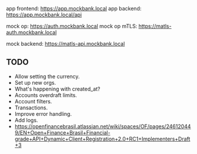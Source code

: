app frontend: https://app.mockbank.local
app backend: https://app.mockbank.local/api

mock op: https://auth.mockbank.local
mock op mTLS: https://matls-auth.mockbank.local

mock backend: https://matls-api.mockbank.local

## TODO

- Allow setting the currency.
- Set up new orgs.
- What's happening with created_at?
- Accounts overdraft limits.
- Account filters.
- Transactions.
- Improve error handling.
- Add logs.
- https://openfinancebrasil.atlassian.net/wiki/spaces/OF/pages/246120449/EN+Open+Finance+Brasil+Financial-grade+API+Dynamic+Client+Registration+2.0+RC1+Implementers+Draft+3
